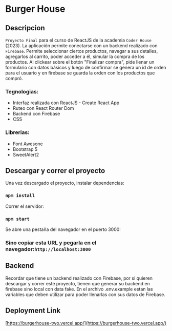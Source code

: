 # Burger House

## Descripcion

`Proyecto Final` para el curso de ReactJS de la academia `Coder House` (2023). La aplicación permite conectarse con un backend realizado con `Firebase`. Permite seleccionar ciertos productos, navegar a sus detalles, agregarlos al carrito, poder acceder a él, simular la compra de los productos. Al clickear sobre el botón "Finalizar compra", pide llenar un formulario con datos básicos y luego de confirmar se genera un id de orden para el usuario y en firebase se guarda la orden con los productos que compró.

### Tegnologias:

- Interfaz realizada con ReactJS - Create React App
- Ruteo con React Router Dom
- Backend con Firebase
- CSS

### Librerias:

- Font Awesone
- Bootstrap 5
- SweetAlert2

## Descargar y correr el proyecto

Una vez descargado el proyecto, instalar dependencias:

### `npm install`

Correr el servidor:

### `npm start`

Se abre una pestaña del navegador en el puerto 3000:

### Sino copiar esta URL y pegarla en el navegador:`http://localhost:3000`

## Backend

Recordar que tiene un backend realizado con Firebase, por si quieren descargar y correr este proyecto, tienen que generar su backend en firebase sino local con data fake. En el archivo .env.example estan las variables que deben utilizar para poder llenarlas con sus datos de Firebase.

## Deployment Link

[https://burgerhouse-two.vercel.app/](https://burgerhouse-two.vercel.app/)